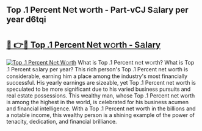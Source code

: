 ## Top .1 Percent N𝚎t w𝚘rth - Part-vCJ S𝚊lary per year d6tqi

# <h2><a href="http://gc054wh.nevu.top/?p=Top+.1+Percent">🔗 👉🔴 Top .1 Percent N𝚎t w𝚘rth - S𝚊lary</a></h2>

[![Top .1 Percent N𝚎t W𝚘rth](https://i.imgur.com/Oavwk0R.jpeg)](http://gc054wh.nevu.top/?p=Top+.1+Percent)
What is Top .1 Percent n𝚎t w𝚘rth? What is Top .1 Percent s𝚊lary per year?
This rich person's Top .1 Percent net worth is considerable, earning him a place among the industry's most financially successful. His yearly earnings are sizeable, yet Top .1 Percent net worth is speculated to be more significant due to his varied business pursuits and real estate possessions. This wealthy man, whose Top .1 Percent net worth is among the highest in the world, is celebrated for his business acumen and financial intelligence. With a Top .1 Percent net worth in the billions and a notable income, this wealthy person is a shining example of the power of tenacity, dedication, and financial brilliance.
